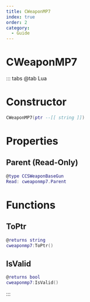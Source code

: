 ```yaml
---
title: CWeaponMP7
index: true
order: 2
category:
  - Guide
---
```


# CWeaponMP7

::: tabs
@tab Lua
# Constructor
```lua
CWeaponMP7(ptr --[[ string ]])
```
# Properties
## Parent (Read-Only)
```lua
@type CCSWeaponBaseGun
Read: cweaponmp7.Parent
```
# Functions
## ToPtr
```lua
@returns string
cweaponmp7:ToPtr()
```
## IsValid
```lua
@returns bool
cweaponmp7:IsValid()
```

:::